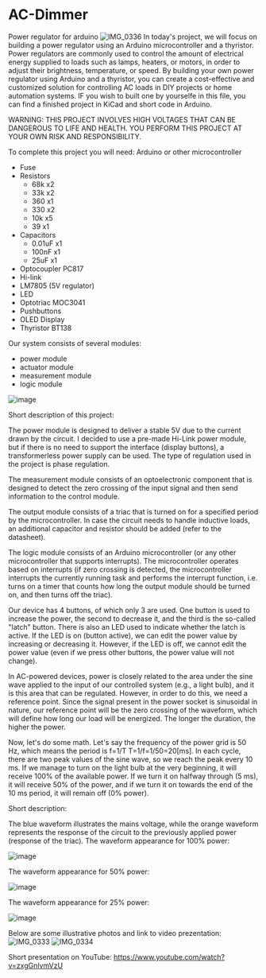# AC-Dimmer

Power regulator for arduino 
![IMG_0336](https://user-images.githubusercontent.com/127328405/233417921-0a248f8b-8eb7-490d-a4a8-28f2506e8195.JPG)
In today's project, we will focus on building a power regulator using an Arduino microcontroller and a thyristor. Power regulators are commonly used to control the amount of electrical energy supplied to loads such as lamps, heaters, or motors, in order to adjust their brightness, temperature, or speed. By building your own power regulator using Arduino and a thyristor, you can create a cost-effective and customized solution for controlling AC loads in DIY projects or home automation systems. IF you wish to built one by yourselfe in this file, you can find a finished project in KiCad and short code in Arduino.

WARNING: THIS PROJECT INVOLVES HIGH VOLTAGES THAT CAN BE DANGEROUS TO LIFE AND HEALTH. 
YOU PERFORM THIS PROJECT AT YOUR OWN RISK AND RESPONSIBILITY.

To complete this project you will need:
Arduino or other microcontroller
* Fuse
* Resistors
    * 68k x2
    * 33k x2
    * 360 x1
    * 330 x2
    * 10k x5
    * 39 x1
* Capacitors
    * 0.01uF x1
    * 100nF x1
    * 25uF x1
* Optocoupler PC817
* Hi-link
* LM7805 (5V regulator)
* LED
* Optotriac MOC3041
* Pushbuttons
* OLED Display
* Thyristor BT138

Our system consists of several modules: 
* power module
* actuator module
* measurement module
* logic module

![image](https://user-images.githubusercontent.com/127328405/233717977-a205c8f1-172e-4290-bee5-1d3509b0191a.png)

Short description of this project:

The power module is designed to deliver a stable 5V due to the current drawn by the circuit. I decided to use a pre-made Hi-Link power module, but if there is no need to support the interface (display buttons), a transformerless power supply can be used. The type of regulation used in the project is phase regulation.

The measurement module consists of an optoelectronic component that is designed to detect the zero crossing of the input signal and then send information to the control module.

The output module consists of a triac that is turned on for a specified period by the microcontroller. In case the circuit needs to handle inductive loads, an additional capacitor and resistor should be added (refer to the datasheet).

The logic module consists of an Arduino microcontroller (or any other microcontroller that supports interrupts). The microcontroller operates based on interrupts (if zero crossing is detected, the microcontroller interrupts the currently running task and performs the interrupt function, i.e. turns on a timer that counts how long the output module should be turned on, and then turns off the triac).

Our device has 4 buttons, of which only 3 are used. One button is used to increase the power, the second to decrease it, and the third is the so-called "latch" button. There is also an LED used to indicate whether the latch is active. If the LED is on (button active), we can edit the power value by increasing or decreasing it. However, if the LED is off, we cannot edit the power value (even if we press other buttons, the power value will not change).

In AC-powered devices, power is closely related to the area under the sine wave applied to the input of our controlled system (e.g., a light bulb), and it is this area that can be regulated. However, in order to do this, we need a reference point. Since the signal present in the power socket is sinusoidal in nature, our reference point will be the zero crossing of the waveform, which will define how long our load will be energized. The longer the duration, the higher the power.

Now, let's do some math. Let's say the frequency of the power grid is 50 Hz, which means the period is f=1/T T=1/f=1/50=20[ms]. In each cycle, there are two peak values of the sine wave, so we reach the peak every 10 ms. If we manage to turn on the light bulb at the very beginning, it will receive 100% of the available power. If we turn it on halfway through (5 ms), it will receive 50% of the power, and if we turn it on towards the end of the 10 ms period, it will remain off (0% power).

Short description:

The blue waveform illustrates the mains voltage, while the orange waveform represents the response of the circuit to the previously applied power (response of the triac).
The waveform appearance for 100% power:

![image](https://user-images.githubusercontent.com/127328405/233792444-77caff8e-5803-43e4-a006-3274114af943.png)

The waveform appearance for 50% power:

![image](https://user-images.githubusercontent.com/127328405/233792453-679abb82-182c-4c3c-9561-93fae93011a5.png)

The waveform appearance for 25% power:

![image](https://user-images.githubusercontent.com/127328405/235361854-2559eab8-1fe7-4958-bbae-fa5217385afe.png)


Below are some illustrative photos and link to video prezentation:
![IMG_0333](https://user-images.githubusercontent.com/127328405/233417970-14f5ca37-7357-4c78-9306-d3bf5964af4e.JPG)
![IMG_0334](https://user-images.githubusercontent.com/127328405/233417983-43a7cb51-7ace-44d9-91cd-f096ca21e5a4.JPG)

Short presentation on YouTube:
https://www.youtube.com/watch?v=zxgGnlvmVzU
